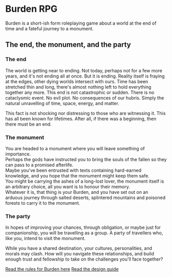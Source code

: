 # Burden RPG

Burden is a short-ish form roleplaying game about a world at the end of time and a fateful journey to a monument.

## The end, the monument, and the party

### The end

The world is getting near to ending. Not today, perhaps not for a few more years, and it's not ending all at once. But it is ending. Reality itself is fraying at the edges, other dying worlds intersect with ours. Time has been stretched thin and long, there's almost nothing left to hold everything together any more.
This end is not catastrophic or sudden. There is no cataclysmic event. No evil plot. No consequences of our hubris. Simply the natural unravelling of time, space, energy, and matter.

This fact is not shocking nor distressing to those who are witnessing it. This has all been known for lifetimes. After all, if there was a beginning, then there must be an end.  

### The monument

You are headed to a monument where you will leave something of importance.   
Perhaps the gods have instructed you to bring the souls of the fallen so they can pass to a promised afterlife.  
Maybe you've been entrusted with texts containing hard-earned knowledge, and you hope that the monument might keep them safe.  
You might be carrying the ashes of a long-lost lover, the monument itself is an arbitrary choice, all you want is to honour their memory.  
Whatever it is, that thing is your Burden, and you have set out on an arduous journey through salted deserts, splintered mountains and poisoned forests to carry it to the monument.  
  
### The party

In hopes of improving your chances, through obligation, or maybe just for companionship, you will be travelling as a group. A party of travellers who, like you, intend to visit the monument.  
  
While you have a shared destination, your cultures, personalities, and morals may clash. How will you navigate these relationships, and build enough trust and fellowship to take on the challenges you'll face together?

[Read the rules for Burden here](/burden/rules)
[Read the design guide](/burden/design-guide)